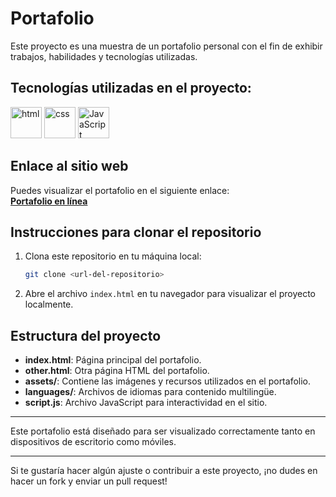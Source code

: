 
# Portafolio

Este proyecto es una muestra de un portafolio personal con el fin de exhibir trabajos, habilidades y tecnologías utilizadas.

## Tecnologías utilizadas en el proyecto:

<img src="https://img.icons8.com/color/344/html-5--v1.png" alt="html" width="50"/>  
<img src="https://img.icons8.com/color/344/css3.png" alt="css" width="50"/>  
<img src="https://img.icons8.com/color/344/javascript--v1.png" alt="JavaScript" width="50"/>


## Enlace al sitio web

Puedes visualizar el portafolio en el siguiente enlace:  
[**Portafolio en línea**](https://portafolios.mtcor.es)

## Instrucciones para clonar el repositorio

1. Clona este repositorio en tu máquina local:
   ```bash
   git clone <url-del-repositorio>
   ```
2. Abre el archivo `index.html` en tu navegador para visualizar el proyecto localmente.

## Estructura del proyecto

- **index.html**: Página principal del portafolio.
- **other.html**: Otra página HTML del portafolio.
- **assets/**: Contiene las imágenes y recursos utilizados en el portafolio.
- **languages/**: Archivos de idiomas para contenido multilingüe.
- **script.js**: Archivo JavaScript para interactividad en el sitio.

---

Este portafolio está diseñado para ser visualizado correctamente tanto en dispositivos de escritorio como móviles.

---

Si te gustaría hacer algún ajuste o contribuir a este proyecto, ¡no dudes en hacer un fork y enviar un pull request!
